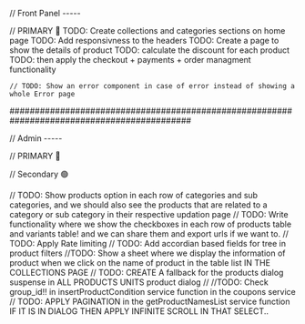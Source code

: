 // Front Panel -----

// PRIMARY 🔴
	TODO: Create collections and categories sections on home page
	TODO: Add responsivness to the headers
	TODO: Create a page to show the details of product
	TODO: calculate the discount for each product
	TODO: then apply the checkout + payments + order managment functionality

	// TODO: Show an error component in case of error instead of showing a whole Error page


############################################################################################


// Admin -----

// PRIMARY 🔴


// Secondary 🟢

// TODO: Show products option in each row of categories and sub categories, and we should also
see the products that are related to a category or sub category in their respective updation page
// TODO: Write functionality where we show the checkboxes in each row of products table and variants table! and we can
share them and export urls if we want to.
// TODO: Apply Rate limiting
// TODO: Add accordian based fields for tree in product filters
//TODO: Show a sheet where we display the information of product when we click on the name of product in the table list IN THE COLLECTIONS PAGE
// TODO: CREATE A fallback for the products dialog suspense in ALL PRODUCTS UNITS product dialog
// //TODO: Check group_id!! in insertProductCondition service function in the coupons service
// TODO: APPLY PAGINATION in the getProductNamesList service function IF IT IS IN DIALOG THEN APPLY INFINITE SCROLL IN THAT SELECT..